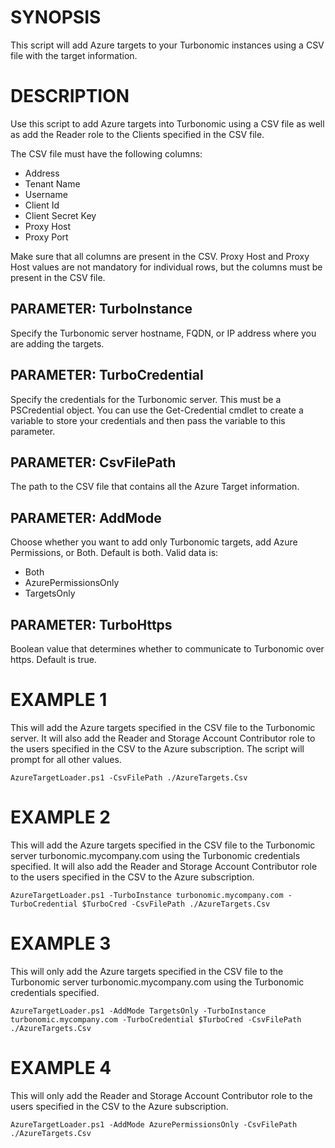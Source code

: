 SYNOPSIS
========
This script will add Azure targets to your Turbonomic instances using a CSV file with the target information.

DESCRIPTION
===========
Use this script to add Azure targets into Turbonomic using a CSV file as well as add the Reader role to the Clients specified in the CSV file. 

The CSV file must have the following columns:

* Address
* Tenant Name
* Username
* Client Id
* Client Secret Key
* Proxy Host
* Proxy Port

Make sure that all columns are present in the CSV. Proxy Host and Proxy Host values are not mandatory for individual rows, but the columns must be present in the CSV file.


PARAMETER: TurboInstance
------------------------
Specify the Turbonomic server hostname, FQDN, or IP address where you are adding the targets.

PARAMETER: TurboCredential
--------------------------
Specify the credentials for the Turbonomic server. This must be a PSCredential object. You can use the Get-Credential cmdlet to create a variable to store your credentials and then pass the variable to this parameter.

PARAMETER: CsvFilePath
----------------------
The path to the CSV file that contains all the Azure Target information.

PARAMETER: AddMode
------------------
Choose whether you want to add only Turbonomic targets, add Azure Permissions, or Both. Default is both. Valid data is:

* Both
* AzurePermissionsOnly
* TargetsOnly

PARAMETER: TurboHttps
---------------------
Boolean value that determines whether to communicate to Turbonomic over https. Default is true.

EXAMPLE 1
=========
This will add the Azure targets specified in the CSV file to the Turbonomic server. It will also add the Reader and Storage Account Contributor role to the users specified in the CSV to the Azure subscription. The script will prompt for all other values.

    AzureTargetLoader.ps1 -CsvFilePath ./AzureTargets.Csv

EXAMPLE 2
=========
This will add the Azure targets specified in the CSV file to the Turbonomic server turbonomic.mycompany.com using the Turbonomic credentials specified. It will also add the Reader and Storage Account Contributor role to the users specified in the CSV to the Azure subscription.

    AzureTargetLoader.ps1 -TurboInstance turbonomic.mycompany.com -TurboCredential $TurboCred -CsvFilePath ./AzureTargets.Csv



EXAMPLE 3
=========
This will only add the Azure targets specified in the CSV file to the Turbonomic server turbonomic.mycompany.com using the Turbonomic credentials specified. 

    AzureTargetLoader.ps1 -AddMode TargetsOnly -TurboInstance turbonomic.mycompany.com -TurboCredential $TurboCred -CsvFilePath ./AzureTargets.Csv


EXAMPLE 4
=========
This will only add the Reader and Storage Account Contributor role to the users specified in the CSV to the Azure subscription.

    AzureTargetLoader.ps1 -AddMode AzurePermissionsOnly -CsvFilePath ./AzureTargets.Csv

